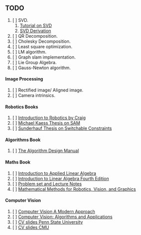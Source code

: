 ## TODO ##

1. [ ] SVD.
	1. [Tutorial on SVD](https://fenix.tecnico.ulisboa.pt/downloadFile/3779576344458/singular-value-decomposition-fast-track-tutorial.pdf)
	2. [SVD Derivation](https://graphics.stanford.edu/courses/cs205a-13-fall/assets/notes/chapter6.pdf)
2. [ ] QR Decomposition.
3. [ ] Cholesky Decomposition.
4. [ ] Least square optimization.
5. [ ] LM algorithm.
6. [ ] Graph slam implementation.
7. [ ] Lie Group Algebra.
8. [ ] Gauss-Newton algorithm.

#### Image Processing ####
1. [ ] Rectified image/ Aligned image.
2. [ ] Camera intrinsics.

#### Robotics Books ####
1. [ ] [Introduction to Robotics by Craig](http://www.mech.sharif.ir/c/document_library/get_file?uuid=5a4bb247-1430-4e46-942c-d692dead831f&groupId=14040)
2. [ ] [Michael Kaess Thesis on SAM](http://people.csail.mit.edu/kaess/pub/Kaess08thesis.pdf)
3. [ ] [Sunderhauf Thesis on Switchable Constraints](https://core.ac.uk/download/pdf/89299995.pdf)

#### Algorithms Book ####
1. [ ] [The Algorithm Design Manual](http://mimoza.marmara.edu.tr/~msakalli/cse706_12/SkienaTheAlgorithmDesignManual.pdf)

#### Maths Book ####
1. [ ] [Introduction to Applied Linear Algebra](http://vmls-book.stanford.edu/vmls.pdf)
2. [ ] [Introduction to Linear Algebra Fourth Edition](https://github.com/butterluo/btGitDoc/blob/master/algorithm/math/LinearAlgebra/Introduction%20to%20Linear%20Algebra%2C%204th%20edition--Gilbert%20Strang.pdf)
3. [ ] [Problem set and Lecture Notes](http://web.mit.edu/18.06/www/Fall17/)
4. [ ] [Mathematical Methods for Robotics, Vision, and Graphics](https://graphics.stanford.edu/courses/cs205a-13-fall/notes.html)
#### Computer Vision ####
1. [ ] [Computer Vision A Modern Approach](http://cmuems.com/excap/readings/forsyth-ponce-computer-vision-a-modern-approach.pdf)
2. [ ] [Computer Vision: Algorithms and Applications](http://szeliski.org/Book/drafts/SzeliskiBook_20100903_draft.pdf)
3. [ ] [CV slides Penn State University](http://www.cse.psu.edu/~rtc12/CSE486/)
4. [ ] [CV slides CMU](http://www.cs.cmu.edu/~16385/s17/)